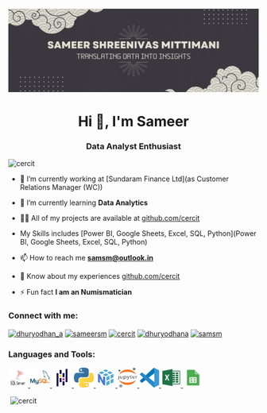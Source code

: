 ![logo](https://github.com/cercit/cercit/blob/main/gitbanner.png)
<h1 align="center">Hi 👋, I'm Sameer</h1>
<h3 align="center">Data Analyst Enthusiast</h3>

<p align="left"> <img src="https://komarev.com/ghpvc/?username=cercit&label=Profile%20views&color=0e75b6&style=flat" alt="cercit" /> </p>

- 🔭 I’m currently working at [Sundaram Finance Ltd](as Customer Relations Manager (WC))

- 🌱 I’m currently learning **Data Analytics**

- 👨‍💻 All of my projects are available at [github.com/cercit](github.com/cercit)

- My Skills includes [Power BI, Google Sheets, Excel, SQL, Python](Power BI, Google Sheets, Excel, SQL, Python)

- 📫 How to reach me **samsm@outlook.in**

- 📄 Know about my experiences [github.com/cercit](github.com/cercit)

- ⚡ Fun fact **I am an Numismatician**

<h3 align="left">Connect with me:</h3>
<p align="left">
<a href="https://twitter.com/dhuryodhan_a" target="blank"><img align="center" src="https://raw.githubusercontent.com/rahuldkjain/github-profile-readme-generator/master/src/images/icons/Social/twitter.svg" alt="dhuryodhan_a" height="30" width="40" /></a>
<a href="https://linkedin.com/in/sameersm" target="blank"><img align="center" src="https://raw.githubusercontent.com/rahuldkjain/github-profile-readme-generator/master/src/images/icons/Social/linked-in-alt.svg" alt="sameersm" height="30" width="40" /></a>
<a href="https://kaggle.com/cercit" target="blank"><img align="center" src="https://raw.githubusercontent.com/rahuldkjain/github-profile-readme-generator/master/src/images/icons/Social/kaggle.svg" alt="cercit" height="30" width="40" /></a>
<a href="https://instagram.com/dhuryodhana" target="blank"><img align="center" src="https://raw.githubusercontent.com/rahuldkjain/github-profile-readme-generator/master/src/images/icons/Social/instagram.svg" alt="dhuryodhana" height="30" width="40" /></a>
<a href="https://www.hackerrank.com/samsm" target="blank"><img align="center" src="https://raw.githubusercontent.com/rahuldkjain/github-profile-readme-generator/master/src/images/icons/Social/hackerrank.svg" alt="samsm" height="30" width="40" /></a>
</p>

<h3 align="left">Languages and Tools:</h3>
<p align="left">
  <a href="https://www.microsoft.com/en-us/sql-server" target="_blank" rel="noreferrer">
    <img src="https://github.com/cercit/cercit/blob/main/ssms.png" alt="SQL Server Management Studio" width="40" height="40"/>
  </a>
  <a href="https://www.mysql.com/" target="_blank" rel="noreferrer">
    <img src="https://github.com/cercit/cercit/blob/main/mysql.png" alt="MySQL" width="40" height="40"/>
  </a>
  <a href="https://pandas.pydata.org/" target="_blank" rel="noreferrer">
    <img src="https://github.com/cercit/cercit/blob/main/pandas.svg" alt="pandas" width="40" height="40"/>
  </a>
  <a href="https://www.python.org" target="_blank" rel="noreferrer">
    <img src="https://github.com/cercit/cercit/blob/main/python.png" alt="python" width="40" height="40"/>
  </a>
  <a href="https://numpy.org/" target="_blank" rel="noreferrer">
    <img src="https://github.com/cercit/cercit/blob/main/numpy.svg" alt="NumPy" width="40" height="40"/>
  </a>
  <a href="https://jupyter.org/" target="_blank" rel="noreferrer">
    <img src="https://github.com/cercit/cercit/blob/main/jupyter.png" alt="Jupyter" width="40" height="40"/>
  </a>
  <a href="https://code.visualstudio.com/" target="_blank" rel="noreferrer">
    <img src="https://github.com/cercit/cercit/blob/main/vs.png" alt="Visual Studio Code" width="40" height="40"/>
  </a>
  <a href="https://www.microsoft.com/en-us/microsoft-365/excel" target="_blank" rel="noreferrer">
    <img src="https://github.com/cercit/cercit/blob/main/excel.png" alt="Microsoft Excel" width="40" height="40"/>
  </a>
  <a href="https://www.google.com/docs/about/" target="_blank" rel="noreferrer">
    <img src="https://github.com/cercit/cercit/blob/main/sheets.png" alt="Google Sheets" width="40" height="40"/>
  </a>
</p>


<p>&nbsp;<img align="center" src="https://github-readme-stats.vercel.app/api?username=cercit&show_icons=true&locale=en" alt="cercit" /></p>
